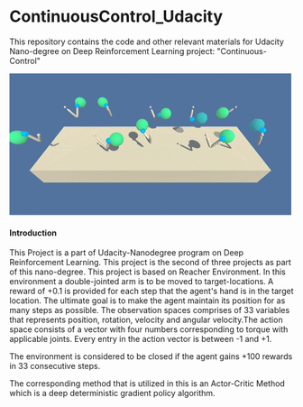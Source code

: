 # ContinuousControl_Udacity
This repository contains the code and other relevant materials for Udacity Nano-degree on Deep Reinforcement Learning project: "Continuous-Control"

![]( https://github.com/SAMNaqvi1212/ContinuousControl_Udacity/blob/main/43851024-320ba930-9aff-11e8-8493-ee547c6af349.gif)      

#### Introduction

This Project is a part of Udacity-Nanodegree program on Deep Reinforcement Learning. This project is the second of three projects as part of this nano-degree. This project is based on Reacher Environment. 
In this environment a double-jointed arm is to be moved to target-locations. A reward of +0.1 is provided for each step that the agent's hand is in the target location. The ultimate goal is to make the agent
maintain its position for as many steps as possible. The observation spaces comprises of 33 variables that represents position, rotation, velocity and angular velocity.The action space consists of a vector 
with four numbers corresponding to torque with applicable joints. Every entry in the action vector is between -1 and +1. 

The environment is considered to be closed if the agent gains +100 rewards in 33 consecutive steps. 

The corresponding method that is utilized in this is an Actor-Critic Method which is a deep deterministic gradient policy algorithm.



